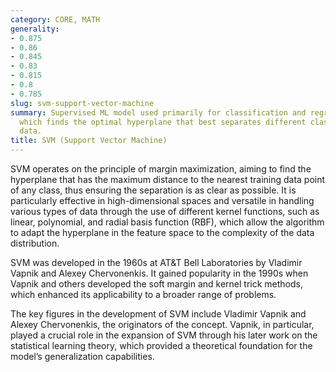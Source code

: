 ```yaml
---
category: CORE, MATH
generality:
- 0.875
- 0.86
- 0.845
- 0.83
- 0.815
- 0.8
- 0.785
slug: svm-support-vector-machine
summary: Supervised ML model used primarily for classification and regression tasks,
  which finds the optimal hyperplane that best separates different classes in the
  data.
title: SVM (Support Vector Machine)
---
```


SVM operates on the principle of margin maximization, aiming to find the hyperplane that has the maximum distance to the nearest training data point of any class, thus ensuring the separation is as clear as possible. It is particularly effective in high-dimensional spaces and versatile in handling various types of data through the use of different kernel functions, such as linear, polynomial, and radial basis function (RBF), which allow the algorithm to adapt the hyperplane in the feature space to the complexity of the data distribution.

SVM was developed in the 1960s at AT&T Bell Laboratories by Vladimir Vapnik and Alexey Chervonenkis. It gained popularity in the 1990s when Vapnik and others developed the soft margin and kernel trick methods, which enhanced its applicability to a broader range of problems.

The key figures in the development of SVM include Vladimir Vapnik and Alexey Chervonenkis, the originators of the concept. Vapnik, in particular, played a crucial role in the expansion of SVM through his later work on the statistical learning theory, which provided a theoretical foundation for the model’s generalization capabilities.